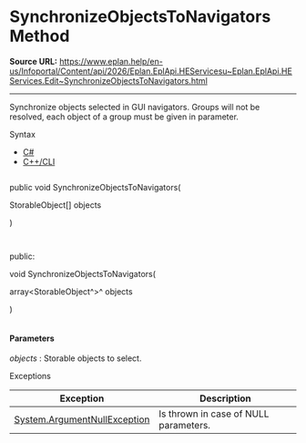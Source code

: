 # SynchronizeObjectsToNavigators Method

**Source URL:** https://www.eplan.help/en-us/Infoportal/Content/api/2026/Eplan.EplApi.HEServicesu~Eplan.EplApi.HEServices.Edit~SynchronizeObjectsToNavigators.html

---

Synchronize objects selected in GUI navigators. Groups will not be resolved, each object of a group must be given in parameter.

Syntax

- [C#](#i-syntax-CS)
- [C++/CLI](#i-syntax-CPP2005)

```
```
public void SynchronizeObjectsToNavigators( 

   StorableObject[] objects

)
```
```

```
```
public:

void SynchronizeObjectsToNavigators( 

   array<StorableObject^>^ objects

)
```
```

#### Parameters

*objects*
:   Storable objects to select.

Exceptions

| Exception | Description |
| --- | --- |
| [System.ArgumentNullException](#) | Is thrown in case of NULL parameters. |
